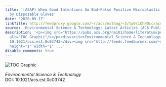 ```yaml
---
title: '[ASAP] When Good Intentions Go Bad—False Positive Microplastic Detection Caused
  by Disposable Gloves'
date: '2020-09-17'
linkTitle: http://feedproxy.google.com/~r/acs/esthag/~3/tw9s1ChNOcc/acs.est.0c03742
source: 'Environmental Science & Technology: Latest Articles (ACS Publications)'
description: '<p><img src="https://pubs.acs.org/na101/home/literatum/publisher/achs/journals/content/esthag/0/esthag.ahead-of-print/acs.est.0c03742/20200917/images/medium/es0c03742_0004.gif"
  alt="TOC Graphic"/></p><div><cite>Environmental Science & Technology</cite></div><div>DOI:
  10.1021/acs.est.0c03742</div><img src="http://feeds.feedburner.com/~r/acs/esthag/~4/tw9s1ChNOcc"
  height="1" width="1" ...'
disable_comments: true
---
```

<p><img src="https://pubs.acs.org/na101/home/literatum/publisher/achs/journals/content/esthag/0/esthag.ahead-of-print/acs.est.0c03742/20200917/images/medium/es0c03742_0004.gif" alt="TOC Graphic"/></p><div><cite>Environmental Science & Technology</cite></div><div>DOI: 10.1021/acs.est.0c03742</div><img src="http://feeds.feedburner.com/~r/acs/esthag/~4/tw9s1ChNOcc" height="1" width="1" ...